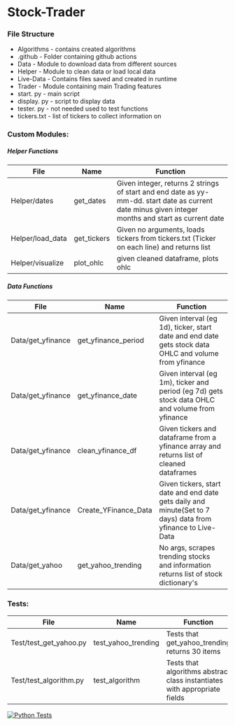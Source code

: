 # Stock-Trader

### File Structure
* Algorithms - contains created algorithms
* .github - Folder containing github actions
* Data - Module to download data from different sources    
* Helper - Module to clean data or load local data     
* Live-Data - Contains files saved and created in runtime    
* Trader - Module containing main Trading features
* start. py - main script    
* display. py - script to display data
* tester. py - not needed used to test functions
* tickers.txt - list of tickers to collect information on     

### Custom Modules:
##### Helper Functions
<table>
    <thead>
        <tr>
            <th>File</th>
            <th>Name</th>
            <th>Function</th>
        </tr>
    </thead>
    <tbody>
        <tr>
            <td>Helper/dates</td>
            <td>get_dates</td>
            <td>Given integer, returns 2 strings of start and end date as yy-mm-dd. start date as current date minus given integer months and start as current date</td>
        </tr>
        <tr>
            <td>Helper/load_data</td>
            <td>get_tickers</td>
            <td>Given no arguments, loads tickers from tickers.txt (Ticker on each line) and returns list</td>
        </tr>
        <tr>
            <td>Helper/visualize</td>
            <td>plot_ohlc</td>
            <td>given cleaned dataframe, plots ohlc</td>
        </tr>
    </tbody>
</table>

##### Data Functions
<table>
    <thead>
        <tr>
            <th>File</th>
            <th>Name</th>
            <th>Function</th>
        </tr>
    </thead>
    <tbody>
        <tr>
            <td>Data/get_yfinance</td>
            <td>get_yfinance_period</td>
            <td>Given interval (eg 1d), ticker, start date and end date gets stock data OHLC and volume from yfinance</td>
        </tr>
        <tr>
            <td>Data/get_yfinance</td>
            <td>get_yfinance_date</td>
            <td>Given interval (eg 1m), ticker and period (eg 7d) gets stock data OHLC and volume from yfinance</td>
        </tr>
        <tr>
            <td>Data/get_yfinance</td>
            <td>clean_yfinance_df</td>
            <td>Given tickers and dataframe from a yfinance array and returns list of cleaned dataframes</td>
        </tr>
        <tr>
            <td>Data/get_yfinance</td>
            <td>Create_YFinance_Data</td>
            <td>Given tickers, start date and end date gets daily and minute(Set to 7 days) data from yfinance to Live-Data</td>
        </tr>
        <tr>
            <td>Data/get_yahoo</td>
            <td>get_yahoo_trending</td>
            <td>No args, scrapes trending stocks and information returns list of stock dictionary's</td>
        </tr>
    </tbody>
</table>




### Tests:
<table>
    <thead>
        <tr>
            <th>File</th>
            <th>Name</th>
            <th>Function</th>
        </tr>
    </thead>
    <tbody>
        <tr>
            <td>Test/test_get_yahoo.py</td>
            <td>test_yahoo_trending</td>
            <td>Tests that get_yahoo_trending returns 30 items</td>
        </tr>
        <tr>
            <td>Test/test_algorithm.py</td>
            <td>test_algorithm</td>
            <td>Tests that algorithms abstract class instantiates with appropriate fields</td>
        </tr>
    </tbody>
</table>


[![Python Tests](https://github.com/HarryLudemann/Stock-Trader/actions/workflows/python-package.yml/badge.svg)](https://github.com/HarryLudemann/Stock-Trader/actions/workflows/python-package.yml)